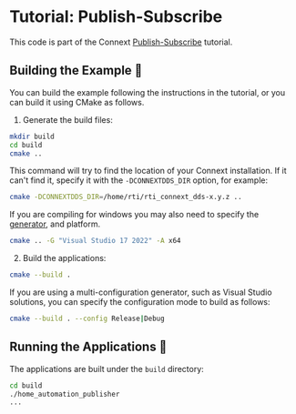 # Tutorial: Publish-Subscribe

This code is part of the Connext
[Publish-Subscribe](https://community.rti.com/static/documentation/developers/learn/publish-subscribe.html)
tutorial.

## Building the Example :wrench:

You can build the example following the instructions in the tutorial, or you can
build it using CMake as follows.

1.  Generate the build files:

```sh
mkdir build
cd build
cmake ..
```

This command will try to find the location of your Connext installation. If it
can't find it, specify it with the ``-DCONNEXTDDS_DIR`` option, for example:

```sh
cmake -DCONNEXTDDS_DIR=/home/rti/rti_connext_dds-x.y.z ..
```

If you are compiling for windows you may also need to specify the
[generator](https://cmake.org/cmake/help/latest/manual/cmake-generators.7.html),
and platform.

```sh
cmake .. -G "Visual Studio 17 2022" -A x64
```

2.  Build the applications:

```sh
cmake --build .
```

If you are using a multi-configuration generator, such as Visual Studio
solutions, you can specify the configuration mode to build as follows:

```sh
cmake --build . --config Release|Debug
```

## Running the Applications :rocket:

The applications are built under the `build` directory:

```sh
cd build
./home_automation_publisher
...
```
